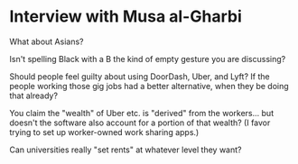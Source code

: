 # Interview with Musa al-Gharbi


What about Asians?


Isn't spelling Black with a B the  kind of empty gesture you are discussing?


Should people feel guilty about using DoorDash, Uber, and Lyft? If the people working those gig jobs had a better
alternative, when they be doing that already?


You claim the "wealth" of Uber etc. is "derived" from the workers... but doesn't the software also account for a
portion of that wealth?
(I favor trying to set up worker-owned work sharing apps.)

Can universities really "set rents" at whatever level they want?
